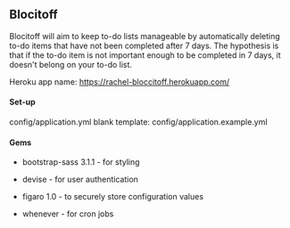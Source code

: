 ## Blocitoff
Blocitoff will aim to keep to-do lists manageable by automatically deleting to-do items that have not been completed after 7 days. The hypothesis is that if the to-do item is not important enough to be completed in 7 days, it doesn't belong on your to-do list.

Heroku app name: https://rachel-bloccitoff.herokuapp.com/

#### Set-up
config/application.yml 
blank template: config/application.example.yml

#### Gems
* bootstrap-sass 3.1.1 - for styling

* devise - for user authentication

* figaro 1.0 - to securely store configuration values

* whenever - for cron jobs